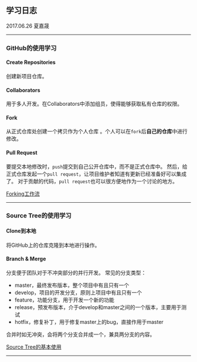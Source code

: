 
## 学习日志
2017.06.26 夏嘉晟

***

### GitHub的使用学习

#### Create Repositories
创建新项目仓库。

#### Collaborators
用于多人开发。在Collaborators中添加组员，使得能够获取私有仓库的权限。

#### Fork
从正式仓库处创建一个拷贝作为个人仓库 。个人可以在`fork`后**自己的仓库**中进行修改。

#### Pull Request
要提交本地修改时，`push`提交到自己公开仓库中，而不是正式仓库中。 然后，给正式仓库发起一个`pull request`，让项目维护者知道有更新已经准备好可以集成了。 对于贡献的代码，`pull request`也可以很方便地作为一个讨论的地方。

[Forking工作流](https://github.com/oldratlee/translations/blob/master/git-workflows-and-tutorials/workflow-forking.md)

***
### Source Tree的使用学习
#### Clone到本地
将GitHub上的仓库克隆到本地进行操作。
#### Branch & Merge
分支便于团队对于不冲突部分的并行开发。
常见的分支类型：
- master，最终发布版本，整个项目中有且只有一个
- develop，项目的开发分支，原则上项目中有且只有一个
- feature，功能分支，用于开发一个新的功能
- release，预发布版本，介于develop和master之间的一个版本，主要用于测试
- hotfix，修复补丁，用于修复master上的bug，直接作用于master

合并时如无冲突，会将两个分支合并成一个，兼具两分支的内容。

[Source Tree的基本使用](http://www.cnblogs.com/tian-xie/p/6264104.html)

***



